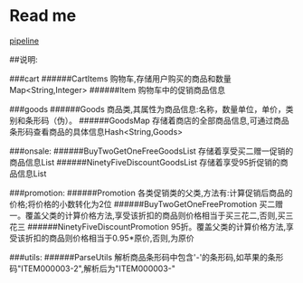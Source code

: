 # Read me

[pipeline](http://52.77.255.254:8080/ "Jenkins Pipeline")

##说明:

###cart
   ######CartItems   购物车,存储用户购买的商品和数量Map<String,Integer>
   ######Item        购物车中的促销商品信息

###goods
   ######Goods      商品类,其属性为商品信息:名称，数量单位，单价，类别和条形码（伪）。
   ######GoodsMap   存储着商店的全部商品信息,可通过商品条形码查看商品的具体信息Hash<String,Goods>

###onsale:
   ######BuyTwoGetOneFreeGoodsList    存储着享受买二赠一促销的商品信息List<String>
   ######NinetyFiveDiscountGoodsList  存储着享受95折促销的商品信息List<String>

###promotion:
   ######Promotion                    各类促销类的父类,方法有:计算促销后商品的价格;将价格的小数转化为2位
   ######BuyTwoGetOneFreePromotion    买二赠一。覆盖父类的计算价格方法,享受该折扣的商品则价格相当于买三花二,否则,买三花三
   ######NinetyFiveDiscountPromotion  95折。覆盖父类的计算价格方法,享受该折扣的商品则价格相当于0.95*原价,否则,为原价

###utils:
   ######ParseUtils      解析商品条形码中包含'-'的条形码,如苹果的条形码"ITEM000003-2",解析后为"ITEM000003-"



